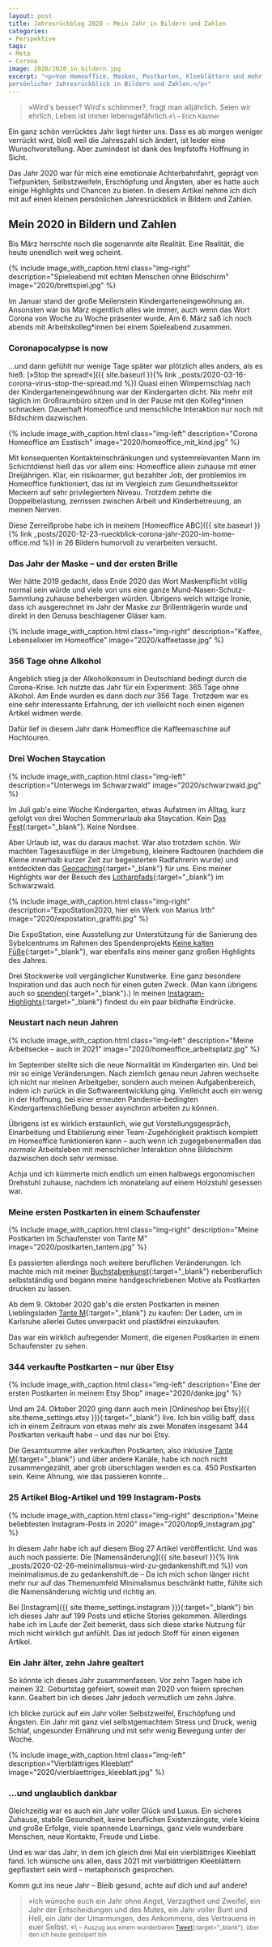 ```yaml
---
layout: post
title: Jahresrückblog 2020 – Mein Jahr in Bildern und Zahlen
categories:
- Perspektive
tags:
- Meta
- Corona
image: 2020/2020_in_bildern.jpg
excerpt: "<p>Von Homeoffice, Masken, Postkarten, Kleeblättern und mehr. Ein ganz
persönlicher Jahresrückblick in Bildern und Zahlen.</p>"
---
```


>»Wird's besser? Wird's schlimmer?, fragt man alljährlich. Seien wir ehrlich,
Leben ist immer lebensgefährlich.«\\
<small>– Erich Kästner</small>

Ein ganz schön verrücktes Jahr liegt hinter uns. Dass es ab morgen weniger
verrückt wird, bloß weil die Jahreszahl sich ändert, ist leider eine
Wunschvorstellung. Aber zumindest ist dank des Impfstoffs Hoffnung in Sicht.

Das Jahr 2020 war für mich eine emotionale Achterbahnfahrt, geprägt von
Tiefpunkten, Selbstzweifeln, Erschöpfung und Ängsten, aber es hatte auch einige
Highlights und Chancen zu bieten. In diesem Artikel nehme ich dich mit auf einen
kleinen persönlichen Jahresrückblick in Bildern und Zahlen.

## Mein 2020 in Bildern und Zahlen

Bis März herrschte noch die sogenannte alte Realität. Eine Realität, die heute
unendlich weit weg scheint.

{% include image_with_caption.html
  class="img-right"
  description="Spieleabend mit echten Menschen ohne Bildschirm"
  image="2020/brettspiel.jpg"
%}

Im Januar stand der große Meilenstein Kindergarteneingewöhnung an. Ansonsten war
bis März eigentlich alles wie immer, auch wenn das Wort Corona von Woche zu
Woche präsenter wurde. Am 6. März saß ich noch abends mit Arbeitskolleg*innen
bei einem Spieleabend zusammen.

### Coronapocalypse is now

...und dann gefühlt nur wenige Tage später war plötzlich alles anders, als es
hieß: [»Stop the spread!«]({{ site.baseurl }}{% link _posts/2020-03-16-corona-virus-stop-the-spread.md %}) Quasi einen Wimpernschlag nach der Kindergarteneingewöhnung war
der Kindergarten dicht. Nix mehr mit täglich im Großraumbüro sitzen und in der
Pause mit den Kolleg*innen schnacken. Dauerhaft Homeoffice und menschliche
Interaktion nur noch mit Bildschirm dazwischen.

{% include image_with_caption.html
  class="img-left"
  description="Corona Homeoffice am Esstisch"
  image="2020/homeoffice_mit_kind.jpg"
%}

Mit konsequenten Kontakteinschränkungen und systemrelevanten Mann im
Schichtdienst hieß das vor allem eins: Homeoffice allein zuhause mit einer
Dreijährigen. Klar, ein risikoarmer, gut bezahlter Job, der problemlos im
Homeoffice funktioniert, das ist im Vergleich zum Gesundheitssektor Meckern auf
sehr privilegiertem Niveau. Trotzdem zehrte die Doppelbelastung, zerrissen
zwischen Arbeit und Kinderbetreuung, an meinen Nerven.

Diese Zerreißprobe habe ich in meinem [Homeoffice ABC]({{ site.baseurl }}{% link _posts/2020-12-23-rueckblick-corona-jahr-2020-im-home-office.md %}) in 26 Bildern humorvoll zu
verarbeiten versucht.

### Das Jahr der Maske – und der ersten Brille

Wer hätte 2019 gedacht, dass Ende 2020 das Wort Maskenpflicht völlig normal sein
würde und viele von uns eine ganze Mund-Nasen-Schutz-Sammlung zuhause
beherbergen würden. Übrigens welch witzige Ironie, dass ich ausgerechnet im Jahr
der Maske zur Brillenträgerin wurde und direkt in den Genuss beschlagener Gläser
kam.

{% include image_with_caption.html
  class="img-right"
  description="Kaffee, Lebenselixier im Homeoffice"
  image="2020/kaffeetasse.jpg"
%}

### 356 Tage ohne Alkohol

Angeblich stieg ja der Alkoholkonsum in Deutschland bedingt durch die
Corona-Krise. Ich nutzte das Jahr für ein Experiment: 365 Tage ohne Alkohol. Am
Ende wurden es dann doch *nur* 356 Tage. Trotzdem war es eine sehr interessante
Erfahrung, der ich vielleicht noch einen eigenen Artikel widmen werde.

Dafür lief in diesem Jahr dank Homeoffice die Kaffeemaschine auf Hochtouren.

### Drei Wochen Staycation

{% include image_with_caption.html
  class="img-left"
  description="Unterwegs im Schwarzwald"
  image="2020/schwarzwald.jpg"
%}

Im Juli gab's eine Woche Kindergarten, etwas Aufatmen im Alltag, kurz gefolgt
von drei Wochen Sommerurlaub aka Staycation.
Kein [Das Fest](https://www.dasfest.de/){:target="\_blank"}. Keine Nordsee.

Aber Urlaub ist, was du daraus machst. War also trotzdem schön. Wir machten
Tagesausflüge in der Umgebung, kleinere Radtouren (nachdem die Kleine
innerhalb kurzer Zeit zur begeisterten Radfahrerin wurde) und entdeckten das
[Geocaching](https://www.geocaching.com){:target="\_blank"}
für uns. Eins meiner Highlights war der Besuch des
[Lotharpfads](https://www.nationalpark-schwarzwald.de/de/erleben/unterwegs-im-park/erlebnispfade/lotharpfad){:target="\_blank"} im Schwarzwald.<br/>

{% include image_with_caption.html
  class="img-right"
  description="ExpoStation2020, hier ein Werk von Marius Irth"
  image="2020/expostation_graffiti.jpg"
%}

Die ExpoStation, eine Ausstellung zur Unterstützung für die Sanierung des
Sybelcentrums im Rahmen des Spendenprojekts
[Keine kalten Füße](https://keine-kalten-fuesse.de/){:target="\_blank"},
war ebenfalls eins meiner ganz großen Highlights des Jahres.

Drei Stockwerke voll vergänglicher Kunstwerke. Eine ganz besondere Inspiration
und das auch noch für einen guten Zweck. (Man kann übrigens auch so [spenden](https://keine-kalten-fuesse.de/spenden/){:target="\_blank"}.)
In meinen [Instagram-Highlights](https://www.instagram.com/stories/highlights/18030564520277044/){:target="\_blank"} findest du ein paar bildhafte Eindrücke.

### Neustart nach neun Jahren

{% include image_with_caption.html
  class="img-left"
  description="Meine Arbeitsecke – auch in 2021"
  image="2020/homeoffice_arbeitsplatz.jpg"
%}

Im September stellte sich die neue Normalität im Kindergarten ein. Und bei mir
so einige Veränderungen. Nach ziemlich genau neun Jahren wechselte ich nicht nur
meinen Arbeitgeber, sondern auch meinen Aufgabenbereich, indem ich zurück in die
Softwareentwicklung ging. Vielleicht auch ein wenig in der Hoffnung, bei einer
erneuten Pandemie-bedingten Kindergartenschließung besser asynchron arbeiten zu
können.

Übrigens ist es wirklich erstaunlich, wie gut Vorstellungsgespräch, Einarbeitung
und Etablierung einer Team-Zugehörigkeit praktisch komplett im Homeoffice
funktionieren kann – auch wenn ich zugegebenermaßen das *normale* Arbeitsleben
mit menschlicher Interaktion ohne Bildschirm dazwischen doch sehr vermisse.

Achja und ich kümmerte mich endlich um einen halbwegs ergonomischen Drehstuhl
zuhause, nachdem ich monatelang auf einem Holzstuhl gesessen war.

### Meine ersten Postkarten in einem Schaufenster

{% include image_with_caption.html
  class="img-right"
  description="Meine Postkarten im Schaufenster von Tante M"
  image="2020/postkarten_tantem.jpg"
%}

Es passierten allerdings noch weitere beruflichen Veränderungen.
Ich machte mich mit meiner
[Buchstabenkunst](https://www.fraulyoner.de/handlettering/){:target="\_blank"}
nebenberuflich selbstständig und begann meine handgeschriebenen Motive als
Postkarten drucken zu lassen.

Ab dem 9. Oktober 2020 gab's die ersten Postkarten in meinen Lieblingsladen
[Tante M](https://tante-m-karlsruhe.de/){:target="\_blank"} zu kaufen:
Der Laden, um in Karlsruhe allerlei Gutes unverpackt und plastikfrei einzukaufen.

Das war ein wirklich aufregender Moment, die eigenen Postkarten in einem
Schaufenster zu sehen.

### 344 verkaufte Postkarten – nur über Etsy

{% include image_with_caption.html
  class="img-left"
  description="Eine der ersten Postkarten in meinem Etsy Shop"
  image="2020/danke.jpg"
%}

Und am 24. Oktober 2020 ging dann auch mein
[Onlineshop bei Etsy]({{ site.theme_settings.etsy }}){:target="\_blank"} live.
Ich bin völlig baff, dass ich in einem Zeitraum von etwas mehr als zwei Monaten
insgesamt 344 Postkarten verkauft habe – und das nur bei Etsy.

Die Gesamtsumme aller verkauften Postkarten, also inklusive
[Tante M](https://tante-m-karlsruhe.de/){:target="\_blank"}
und über andere Kanäle, habe ich noch nicht zusammengezählt, aber grob
überschlagen werden es ca. 450 Postkarten sein. Keine Ahnung, wie das passieren
konnte...

### 25 Artikel Blog-Artikel und 199 Instagram-Posts

{% include image_with_caption.html
  class="img-right"
  description="Meine beliebtesten Instagram-Posts in 2020"
  image="2020/top9_instagram.jpg"
%}

In diesem Jahr habe ich auf diesem Blog 27 Artikel veröffentlicht. Und was auch
noch passierte: Die
[Namensänderung]({{ site.baseurl }}{% link _posts/2020-02-26-meinimalismus-wird-zu-gedankenshift.md %}) von meinimalismus.de zu gedankenshift.de – Da
ich mich schon länger nicht mehr nur auf das Themenumfeld Minimalismus
beschränkt hatte, fühlte sich die Namensänderung wichtig und richtig an.

Bei [Instagram]({{ site.theme_settings.instagram }}){:target="\_blank"} bin ich
dieses Jahr auf 199 Posts und etliche Stories gekommen. Allerdings habe ich im
Laufe der Zeit bemerkt, dass sich diese starke Nutzung für mich nicht wirklich
gut anfühlt. Das ist jedoch Stoff für einen eigenen Artikel.

### Ein Jahr älter, zehn Jahre gealtert

So könnte ich dieses Jahr zusammenfassen. Vor zehn Tagen habe ich meinen 32.
Geburtstag gefeiert, soweit man 2020 von feiern sprechen kann. Gealtert bin ich
dieses Jahr jedoch vermutlich um zehn Jahre.

Ich blicke zurück auf ein Jahr voller Selbstzweifel, Erschöpfung und Ängsten.
Ein Jahr mit ganz viel selbstgemachtem Stress und Druck, wenig Schlaf,
ungesunder Ernährung und mit sehr wenig Bewegung unter der Woche.

{% include image_with_caption.html
  class="img-left"
  description="Vierblättriges Kleeblatt"
  image="2020/vierblaettriges_kleeblatt.jpg"
%}

### ...und unglaublich dankbar

Gleichzeitig war es auch ein Jahr voller Glück und Luxus. Ein sicheres Zuhause,
stabile Gesundheit, keine beruflichen Existenzängste, viele kleine und große
Erfolge, viele spannende Learnings, ganz viele wunderbare Menschen, neue
Kontakte, Freude und Liebe.

Und es war das Jahr, in dem ich gleich drei Mal ein vierblättriges Kleeblatt
fand. Ich wünsche uns allen, dass 2021 mit vierblättrigen Kleeblättern
gepflastert sein wird – metaphorisch gesprochen.

Komm gut ins neue Jahr – Bleib gesund, achte auf dich und auf andere!

>»Ich wünsche euch ein Jahr ohne Angst, Verzagtheit und Zweifel, ein Jahr der
Entscheidungen und des Mutes, ein Jahr voller Bunt und Hell, ein Jahr der
Umarmungen, des Ankommens, des Vertrauens in euer Selbst. «\\
<small>– Auszug aus einem wunderbaren [Tweet](https://twitter.com/_Brathering_/status/1344568743918186496){:target="\_blank"}, über den ich heute gestolpert bin</small>
